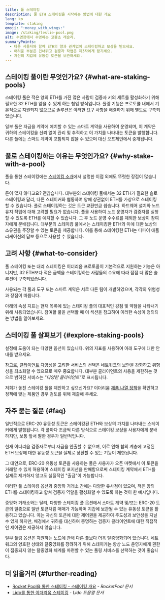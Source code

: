 ```yaml
---
title: 풀 스테이킹
description: 풀 ETH 스테이킹을 시작하는 방법에 대한 개요
lang: ko
template: staking
emoji: ":money_with_wings:"
image: /staking/leslie-pool.png
alt: 수영장에서 수영하는 코뿔소 레슬리.
summaryPoints:
  - 다른 사용자와 함께 ETH의 양과 관계없이 스테이킹하고 보상을 받으세요.
  - 어려운 부분은 건너뛰고 검증자 작업은 제3자에게 맡기세요.
  - 자신의 지갑에 유동성 토큰을 보관하세요.
---
```


## 스테이킹 풀이란 무엇인가요? {#what-are-staking-pools}

스테이킹 풀은 적은 양의 ETH를 가진 많은 사람이 검증자 키의 세트를 활성화하기 위해 필요한 32 ETH를 얻을 수 있게 하는 협업 방식입니다. 풀링 기능은 프로토콜 내에서 기본적으로 지원되지 않으므로 솔루션은 이러한 요구 사항을 해결하기 위해 별도로 구축되었습니다.

일부 풀은 자금을 계약에 예치할 수 있는 스마트 계약을 사용하여 운영되며, 이 계약은 귀하의 스테이킹을 신뢰 없이 관리 및 추적하고 이 가치를 나타내는 토큰을 발행합니다. 다른 풀에는 스마트 계약이 포함되지 않을 수 있으며 대신 오프체인에서 중개됩니다.

## 풀로 스테이킹하는 이유는 무엇인가요? {#why-stake-with-a-pool}

풀을 통한 스테이킹에는 [스테이킹 소개](/staking/)에서 설명한 이점 외에도 뚜렷한 장점이 많습니다.

<CardGrid>
  <Card title="낮은 진입장벽" emoji="🐟">
    돈이 많지 않다고요? 괜찮습니다. 대부분의 스테이킹 풀에서는 32 ETH가 필요한 솔로 스테이킹과 달리, 다른 스테이커와 협동하여 양에 상관없이 ETH를 가상으로 스테이킹할 수 있습니다.
  </Card>
  <Card title="지금 스테이킹하기" emoji=":stopwatch:">
    풀로 스테이킹하는 것은 토큰 교환만큼 쉽습니다. 하드웨어 설치와 노드 유지 작업에 대해 고려할 필요가 없습니다. 풀을 사용하여 노드 운영자가 검증자를 실행할 수 있도록 ETH를 예치할 수 있습니다. 그 후 노드 운영 수수료를 제외한 보상이 참여자에게 분배됩니다.
  </Card>
  <Card title="유동성 토큰" emoji=":droplet:">
    대부분의 스테이킹 풀에서는 스테이킹한 ETH와 이에 대한 보상의 소유권을 주장할 수 있는 토큰을 제공합니다. 이를 통해 스테이킹한 ETH는 디파이 애플리케이션의 담보 등으로 사용할 수 있습니다.
  </Card>
</CardGrid>

<StakingComparison page="pools" />

## 고려 사항 {#what-to-consider}

풀 스테이킹 또는 대리 스테이킹은 이더리움 프로토콜이 기본적으로 지원하는 기능은 아니지만, 32 ETH보다 적은 금액을 스테이킹하는 사람들의 수요에 따라 점점 더 많은 솔루션이 구축되었습니다.

사용되는 각 풀과 도구 또는 스마트 계약은 서로 다른 팀이 개발하였으며, 각각의 위험성과 장점이 따릅니다.

아래의 속성 지표는 현재 목록에 있는 스테이킹 풀의 대표적인 강점 및 약점을 나타내기 위해 사용되었습니다. 참여할 풀을 선택할 때 이 섹션을 참고하여 이러한 속성이 정의되는 방법을 알아보세요.

<StakingConsiderations page="pools" />

## 스테이킹 풀 살펴보기 {#explore-staking-pools}

설정에 도움이 되는 다양한 옵션이 있습니다. 위의 지표를 사용하여 아래 도구에 대한 안내를 받으세요.

<InfoBanner emoji="⚠️" isWarning>
참고로, <a href="/developers/docs/nodes-and-clients/client-diversity/">클라이언트 다양성</a>을 고려한 서비스의 선택은 네트워크의 보안을 강화하고 위험성을 최소화할 수 있으므로 매우 중요합니다. 대부분 클라이언트의 사용을 제한하는 것으로 밝혀진 서비스는 <em style={{ textTransform: "uppercase" }}>"다양한 클라이언트"</em>로 표시됩니다.
</InfoBanner>

<StakingProductsCardGrid category="pools" />

저희가 놓친 스테이킹 풀을 제안하고 싶으신가요? 이더리움 [제품 나열 정책](/contributing/adding-staking-products/)을 확인하고 정책에 맞는 제품인 경우 검토를 위해 제출해 주세요.

## 자주 묻는 질문 {#faq}

<ExpandableCard title="보상은 어떻게 받을 수 있나요?">
일반적으로 ERC-20 유동성 토큰은 스테이킹된 ETH와 보상의 가치를 나타내는 스테이커에게 발행됩니다. 각 풀마다 조금씩 다른 방식으로 스테이킹 보상을 사용자에게 분배하지만, 보통 앞서 말한 경우가 일반적입니다.
</ExpandableCard>

<ExpandableCard title="나의 스테이킹은 언제 출금할 수 있나요?">

현재 이더리움 검증자로부터 자금을 인출할 수 없으며, 이로 인해 합의 계층에 고정된 ETH 보상에 대한 유동성 토큰을 실제로 상환할 수 있는 기능이 제한됩니다.

그 대안으로, ERC-20 유동성 토큰을 사용하는 풀은 사용자가 오픈 마켓에서 이 토큰을 거래할 수 있게 허용하여 스테이킹 포지션을 판매함으로써 스테이킹 계약에서 ETH를 실제로 제거하지 않고도 실질적인 "출금"이 가능합니다.
</ExpandableCard>

<ExpandableCard title="거래소에서 스테이킹을 진행하는 것과는 다른 것인가요?">
이러한 풀 스테이킹 옵션과 중앙화 거래소 간에는 다양한 유사점이 있으며, 적은 양의 ETH를 스테이킹하고 합쳐 검증자 역할을 활성화할 수 있도록 하는 것이 한 예시입니다.

중앙화 거래소와는 달리, 다양한 스테이킹 풀 옵션에서 스마트 계약 및/또는 ERC-20 토큰의 일종으로 일반 토큰처럼 매매가 가능하며 지갑에 보관될 수 있는 유동성 토큰을 활용하고 있습니다. 이는 자신의 토큰에 대한 제어권을 제공하여 주도성과 보안성을 지닐 수 있게 하지만, 배경에서 귀하를 대신하여 증명하는 검증자 클라이언트에 대한 직접적인 제어권은 제공하지 않습니다.

일부 풀링 옵션은 지원하는 노드에 관해 다른 풀보다 더욱 탈중앙화되어 있습니다. 네트워크의 양호한 상태와 탈중앙화를 장려하기 위해 스테이커는 항상 노드 운영자에게 권한이 집중되지 않는 탈중앙화 체계를 마련할 수 있는 풀링 서비스를 선택하는 것이 좋습니다.
</ExpandableCard>

## 더 읽을거리 {#further-reading}

- [Rocket Pool을 통한 스테이킹 - 스테이킹 개요](https://docs.rocketpool.net/guides/staking/overview.html) - _RocketPool 문서_
- [Lido를 통한 이더리움 스테이킹](https://help.lido.fi/en/collections/2947324-staking-ethereum-with-lido) - _Lido 도움말 문서_
